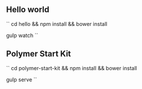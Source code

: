 ## Hello world

``
cd hello && npm install && bower install

gulp watch
``

## Polymer Start Kit

``
cd polymer-start-kit && npm install && bower install

gulp serve
``